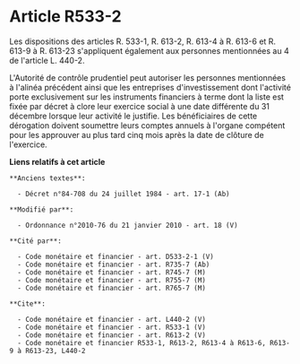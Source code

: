 # Article R533-2

Les dispositions des articles R. 533-1, R. 613-2, R. 613-4 à R. 613-6 et R. 613-9 à R. 613-23 s'appliquent également aux
personnes mentionnées au 4 de l'article L. 440-2.

L'Autorité de contrôle prudentiel peut autoriser les personnes mentionnées à l'alinéa précédent ainsi que les entreprises
d'investissement dont l'activité porte exclusivement sur les instruments financiers à terme dont la liste est fixée par
décret à clore leur exercice social à une date différente du 31 décembre lorsque leur activité le justifie. Les bénéficiaires
de cette dérogation doivent soumettre leurs comptes annuels à l'organe compétent pour les approuver au plus tard cinq mois
après la date de clôture de l'exercice.

**Liens relatifs à cet article**

	**Anciens textes**:

	  - Décret n°84-708 du 24 juillet 1984 - art. 17-1 (Ab)

	**Modifié par**:

	  - Ordonnance n°2010-76 du 21 janvier 2010 - art. 18 (V)

	**Cité par**:

	  - Code monétaire et financier - art. D533-2-1 (V)
	  - Code monétaire et financier - art. R735-7 (Ab)
	  - Code monétaire et financier - art. R745-7 (M)
	  - Code monétaire et financier - art. R755-7 (M)
	  - Code monétaire et financier - art. R765-7 (M)

	**Cite**:

	  - Code monétaire et financier - art. L440-2 (V)
	  - Code monétaire et financier - art. R533-1 (V)
	  - Code monétaire et financier - art. R613-2 (V)
	  - Code monétaire et financier R533-1, R613-2, R613-4 à R613-6, R613-9 à R613-23, L440-2
